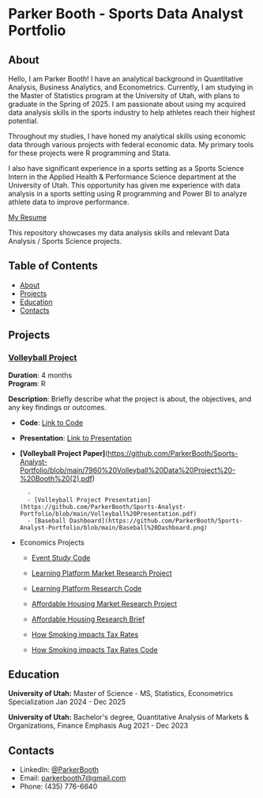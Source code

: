 # Parker Booth - Sports Data Analyst Portfolio
## About
Hello, I am Parker Booth! I have an analytical background in Quantitative Analysis, Business Analytics, and Econometrics. Currently, I am studying in the Master of Statistics program at the University of Utah, with plans to graduate in the Spring of 2025. I am passionate about using my acquired data analysis skills in the sports industry to help athletes reach their highest potential.

Throughout my studies, I have honed my analytical skills using economic data through various projects with federal economic data. My primary tools for these projects were R programming and Stata. 

I also have significant experience in a sports setting as a Sports Science Intern in the Applied Health & Performance Science department at the University of Utah. This opportunity has given me experience with data analysis in a sports setting using R programming and Power BI to analyze athlete data to improve performance.

[My Resume](https://github.com/ParkerBooth/Sports-Analyst-Portfolio/blob/main/Parker%20Booth%20Resume.pdf) 

This repository showcases my data analysis skills and relevant Data Analysis / Sports Science projects. 

## Table of Contents
- [About](https://github.com/ParkerBooth/Sports-Analyst-Portfolio/blob/main/README.md#about)
- [Projects](https://github.com/ParkerBooth/Sports-Analyst-Portfolio/blob/main/README.md#projects)
- [Education](https://github.com/ParkerBooth/Sports-Analyst-Portfolio/blob/main/README.md#education)
- [Contacts](https://github.com/ParkerBooth/Sports-Analyst-Portfolio/blob/main/README.md#contacts)

## Projects

### [Volleyball Project](https://github.com/ParkerBooth/Sports-Analyst-Portfolio/tree/main/Sports%20Science%20Projects/Volleyball%20Project)
**Duration**: 4 months  
**Program**: R

**Description**: Briefly describe what the project is about, the objectives, and any key findings or outcomes.

- **Code**: [Link to Code](Link_to_Code)
- **Presentation**: [Link to Presentation](Link_to_Presentation)
- **[Volleyball Project Paper]**(https://github.com/ParkerBooth/Sports-Analyst-Portfolio/blob/main/7960%20Volleyball%20Data%20Project%20-%20Booth%20(2).pdf)

        - 
        - [Volleyball Project Presentation](https://github.com/ParkerBooth/Sports-Analyst-Portfolio/blob/main/Volleyball%20Presentation.pdf)
        - [Baseball Dashboard](https://github.com/ParkerBooth/Sports-Analyst-Portfolio/blob/main/Baseball%20Dashboard.png)
          
- Economics Projects
    - [Event Study Code](https://github.com/ParkerBooth/Sports-Analyst-Portfolio/blob/main/Event%20Study%20Code.do)
    
    - [Learning Platform Market Research Project](https://github.com/ParkerBooth/Sports-Analyst-Portfolio/blob/main/4700-%20Market%20Research%20Project%20(2).pdf)
   
    - [Learning Platform Research Code](https://github.com/ParkerBooth/Sports-Analyst-Portfolio/blob/main/project%20do%20file.do)
   
    - [Affordable Housing Market Research Project](https://github.com/ParkerBooth/Sports-Analyst-Portfolio/blob/main/Final%20Empirical%20Project%20(1).pdf)
   
    - [Affordable Housing Research Brief](https://github.com/ParkerBooth/Sports-Analyst-Portfolio/blob/main/Final%20Empirical%20Project%20(1).pdf)
   
    - [How Smoking impacts Tax Rates](https://github.com/ParkerBooth/Sports-Analyst-Portfolio/blob/main/Market%20Research%20Project%202%20(1).pdf)
   
    - [How Smoking impacts Tax Rates Code](https://github.com/ParkerBooth/Sports-Analyst-Portfolio/blob/main/ResearchProject2.do)
  




## Education

**University of Utah:**
Master of Science - MS, Statistics, Econometrics Specialization
Jan 2024 - Dec 2025

**University of Utah:**
Bachelor's degree, Quantitative Analysis of Markets & Organizations, Finance Emphasis
Aug 2021 - Dec 2023

## Contacts
- LinkedIn: [@ParkerBooth](https://www.linkedin.com/in/parker-booth-26b81b237/)
- Email: parkerbooth7@gmail.com
- Phone: (435) 776-6640
